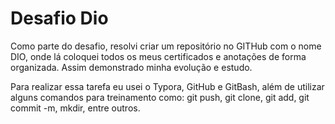 # Desafio Dio

Como parte do desafio, resolvi criar um repositório no GITHub com o nome DIO, onde lá coloquei todos os meus certificados e anotações de forma organizada. Assim demonstrado minha evolução e estudo.

Para realizar essa tarefa eu usei o Typora, GitHub e GitBash, além de utilizar alguns comandos para treinamento como: git push, git clone, git add, git commit -m, mkdir, entre outros.